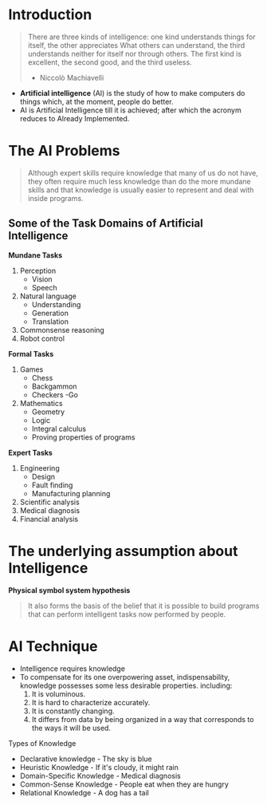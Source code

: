 # Introduction

> There are three kinds of intelligence: one kind understands things for itself, the other appreciates What others can understand, the third understands neither for itself nor through others. The first kind is excellent, the second good, and the third useless.
> - Niccolò Machiavelli

- **Artificial intelligence** (AI) is the study of how to make computers do things which, at the moment, people do better.
- AI is Artificial Intelligence till it is achieved; after which the acronym reduces to Already Implemented.

# The AI Problems

>Although expert skills require knowledge that many of us do not have, they often require much less knowledge than do the more mundane skills and that knowledge is usually easier to represent and deal with inside programs.

## Some of the Task Domains of Artificial Intelligence

**Mundane Tasks**
1. Perception
	- Vision
	- Speech
2. Natural language
	- Understanding
	- Generation
	- Translation
3. Commonsense reasoning
4. Robot control

**Formal Tasks**
1. Games
	- Chess
	- Backgammon
	- Checkers -Go
2. Mathematics
	- Geometry
	- Logic
	- Integral calculus
	- Proving properties of programs

**Expert Tasks**
1. Engineering
	- Design
	- Fault finding
	- Manufacturing planning
2. Scientific analysis
3. Medical diagnosis
4. Financial analysis

# The underlying assumption about Intelligence

**Physical symbol system hypothesis**

>It also forms the basis of the belief that it is possible to build programs that can perform intelligent tasks now performed by people.

# AI Technique

- Intelligence requires knowledge
- To compensate for its one overpowering asset, indispensability, knowledge possesses some less desirable properties. including:
	1. It is voluminous.
	2. It is hard to characterize accurately.
	3. It is constantly changing.
	4. It differs from data by being organized in a way that corresponds to the ways it will be used.


Types of Knowledge

- Declarative knowledge - The sky is blue
- Heuristic Knowledge - If it's cloudy, it might rain
- Domain-Specific Knowledge - Medical diagnosis 
- Common-Sense Knowledge - People eat when they are hungry
- Relational Knowledge - A dog has a tail

